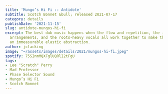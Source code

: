 ```yaml
---
title: 'Mungo’s Hi Fi :: Antidote'
subtitle: Scotch Bonnet &bull; released 2021-07-17
category: details
publishDate: '2021-11-15'
slug: antidote-mungos-hi-fi
excerpt: The best dub music happens when the flow and repetition, the interlocking
  arrangements, and the roots-heavy vocals all work together to make the time dimension
  an immeasurable elastic abstraction.
author: jclacking
image: "~/assets/images/details/2021/mungos-hi-fi.jpeg"
spotify: 75SInmMQXFglUQRlI2tFgU
tags:
- Lee "Scratch" Perry
- Mad Professor
- Phase Selector Sound
- Mungo’s Hi Fi
- Scotch Bonnet
---
```


